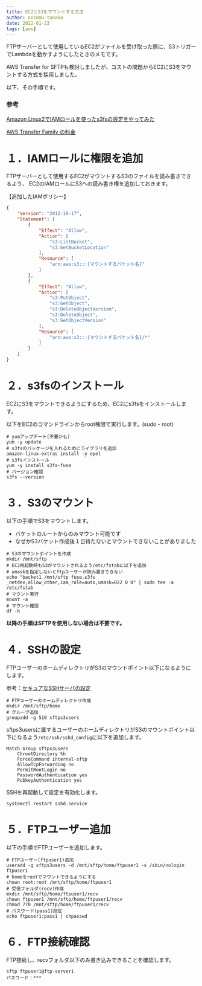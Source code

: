```yaml
---
title: EC2にS3をマウントする方法
author: nozomu-tanaka
date: 2022-01-23
tags: [aws]
---
```


FTPサーバーとして使用しているEC2がファイルを受け取った際に、S3トリガーでLambdaを動かすようにしたときのメモです。

AWS Transfer for SFTPも検討しましたが、コストの問題からEC2にS3をマウントする方式を採用しました。

以下、その手順です。

### 参考

[Amazon Linux2でIAMロールを使ったs3fsの設定をやってみた](https://dev.classmethod.jp/articles/setting-s3fs-with-al2/)

[AWS Transfer Family の料金](https://aws.amazon.com/jp/aws-transfer-family/pricing/)


# １．IAMロールに権限を追加
FTPサーバーとして使用するEC2がマウントするS3のファイルを読み書きできるよう、
EC2のIAMロールにS3への読み書き権を追加しておきます。

【追加したIAMポリシー】
```json
{
    "Version": "2012-10-17",
    "Statement": [
        {
            "Effect": "Allow",
            "Action": [
                "s3:ListBucket",
                "s3:GetBucketLocation"
            ],
            "Resource": [
                "arn:aws:s3:::{マウントするバケット名}"
            ]
        },
        {
            "Effect": "Allow",
            "Action": [
                "s3:PutObject",
                "s3:GetObject",
                "s3:DeleteObjectVersion",
                "s3:DeleteObject",
                "s3:GetObjectVersion"
            ],
            "Resource": [
                "arn:aws:s3:::{マウントするバケット名}/*"
            ]
        }
    ]
}
 ```

# ２．s3fsのインストール
EC2にS3をマウントできるようにするため、EC2にs3fsをインストールします。

以下をEC2のコマンドラインからroot権限で実行します。(sudo - root)

```shell
# yumアップデート(不要かも)
yum -y update
# s3fsのパッケージを入れるためにライブラリを追加
amazon-linux-extras install -y epel
# s3fsインストール
yum -y install s3fs-fuse
# バージョン確認
s3fs --version
```

# ３．S3のマウント
以下の手順でS3をマウントします。

* バケットのルートからのみマウント可能です
* なぜかS3バケット作成後１日待たないとマウントできないことがありました

```shell
# S3のマウントポイントを作成
mkdir /mnt/sftp
# EC2再起動時もS3がマウントされるよう/etc/fstabに以下を追加
# umaskを指定しないとftpユーザーが読み書きできない
echo "backet1 /mnt/sftp fuse.s3fs _netdev,allow_other,iam_role=auto,umask=022 0 0" | sudo tee -a /etc/fstab
# マウント実行
mount -a
# マウント確認
df -h
```

**以降の手順はSFTPを使用しない場合は不要です。**

# ４．SSHの設定
FTPユーザーのホームディレクトリがS3のマウントポイント以下になるようにします。

参考：[セキュアなSSHサーバの設定](https://qiita.com/comefigo/items/092137ac40f319cb14fa)

```shell
# FTPユーザーのホームディレクトリ作成
mkdir /mnt/sftp/home
# グループ追加
groupadd -g 510 sftps3users
```

sftps3usersに属するユーザーのホームディレクトリがS3のマウントポイント以下になるよう`/etc/ssh/sshd_config`に以下を追加します。
```shell
Match Group sftps3users
    ChrootDirectory %h
    ForceCommand internal-sftp
    AllowTcpForwarding no
    PermitRootLogin no
    PasswordAuthentication yes
    PubkeyAuthentication yes
```

SSHを再起動して設定を有効化します。
```shell
systemctl restart sshd.service
```

# ５．FTPユーザー追加
以下の手順でFTPユーザーを追加します。
```shell
# FTPユーザー(ftpuser1)追加
useradd -g sftps3users -d /mnt/sftp/home/ftpuser1 -s /sbin/nologin ftpuser1
# homeをrootでマウントできるようにする
chown root:root /mnt/sftp/home/ftpuser1
# 受信フォルダ(recv)作成
mkdir /mnt/sftp/home/ftpuser1/recv
chown ftpuser1 /mnt/sftp/home/ftpuser1/recv
chmod 770 /mnt/sftp/home/ftpuser1/recv
# パスワード(pass1)設定
echo ftpuser1:pass1 | chpasswd
```

# ６．FTP接続確認
FTP接続し、recvフォルダ以下のみ書き込みできることを確認します。
```shell
sftp ftpuser1@ftp-server1
パスワード：***
```
